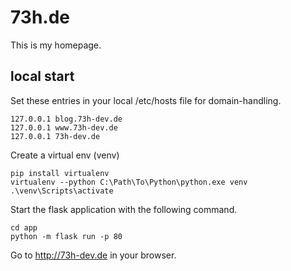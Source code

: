 # 73h.de

This is my homepage.

## local start

Set these entries in your local /etc/hosts file for domain-handling.

```
127.0.0.1 blog.73h-dev.de
127.0.0.1 www.73h-dev.de
127.0.0.1 73h-dev.de
```

Create a virtual env (venv)

```
pip install virtualenv
virtualenv --python C:\Path\To\Python\python.exe venv
.\venv\Scripts\activate
```

Start the flask application with the following command.

```
cd app
python -m flask run -p 80
```

Go to http://73h-dev.de in your browser.

